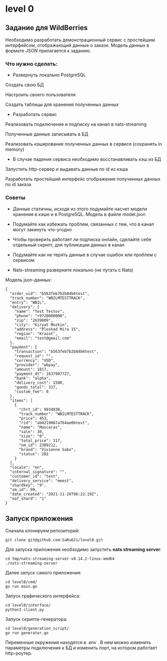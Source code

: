 # level 0
## Задание для WildBerries

Необходимо разработать демонстрационный сервис с простейшим интерфейсом, отображающий данные о заказе. Модель данных в формате JSON прилагается к заданию.	

### Что нужно сделать:
- Развернуть локально PostgreSQL

Создать свою БД

Настроить своего пользователя

Создать таблицы для хранения полученных данных

- Разработать сервис

Реализовать подключение и подписку на канал в nats-streaming

Полученные данные записывать в БД

Реализовать кэширование полученных данных в сервисе (сохранять in memory)

- В случае падения сервиса необходимо восстанавливать кэш из БД

Запустить http-сервер и выдавать данные по id из кэша

Разработать простейший интерфейс отображения полученных данных по id заказа

### Советы				
- Данные статичны, исходя из этого подумайте насчет модели хранения в кэше и в PostgreSQL. Модель в файле model.json
  
- Подумайте как избежать проблем, связанных с тем, что в канал могут закинуть что-угодно
  
- Чтобы проверить работает ли подписка онлайн, сделайте себе отдельный скрипт, для публикации данных в канал

- Подумайте как не терять данные в случае ошибок или проблем с сервисом

- Nats-streaming разверните локально (не путать с Nats)

Модель json-данных:
```console
{
  "order_uid": "b563feb7b2b84b6test",
  "track_number": "WBILMTESTTRACK",
  "entry": "WBIL",
  "delivery": {
    "name": "Test Testov",
    "phone": "+9720000000",
    "zip": "2639809",
    "city": "Kiryat Mozkin",
    "address": "Ploshad Mira 15",
    "region": "Kraiot",
    "email": "test@gmail.com"
  },
  "payment": {
    "transaction": "b563feb7b2b84b6test",
    "request_id": "",
    "currency": "USD",
    "provider": "wbpay",
    "amount": 1817,
    "payment_dt": 1637907727,
    "bank": "alpha",
    "delivery_cost": 1500,
    "goods_total": 317,
    "custom_fee": 0
  },
  "items": [
    {
      "chrt_id": 9934930,
      "track_number": "WBILMTESTTRACK",
      "price": 453,
      "rid": "ab4219087a764ae0btest",
      "name": "Mascaras",
      "sale": 30,
      "size": "0",
      "total_price": 317,
      "nm_id": 2389212,
      "brand": "Vivienne Sabo",
      "status": 202
    }
  ],
  "locale": "en",
  "internal_signature": "",
  "customer_id": "test",
  "delivery_service": "meest",
  "shardkey": "9",
  "sm_id": 99,
  "date_created": "2021-11-26T06:22:19Z",
  "oof_shard": "1"
}
```
## Запуск приложения

Сначала клонируем репозиторий:

```console
git clone git@github.com:SaRu621/level0.git
```

Для запуска приложения необходимо запустить **nats streaming server**:
```console
cd tmp/nats-streaming-server-v0.14.2-linux-amd64
./nats-streaming-server
```
Далее запуск самого приложения:

```console
cd level0/cmd/
go run main.go
```

Запуск графического интерфейса:

```console
cd level0/interface/
python3 client.py
```

Запуск скрипта-генератора:

```console
cd level0/generation_script/
go run generator.go
```

Переменные окружения находятся в .env . В нем можно изменить параметры подключения к БД и изменить порт, на котором работает http-роутер.
